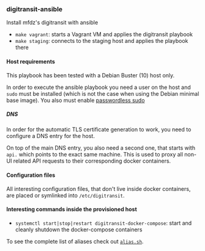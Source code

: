 ### digitransit-ansible

Install mfdz's digitransit with ansible

- `make vagrant`: starts a Vagrant VM and applies the digitransit playbook
- `make staging`: connects to the staging host and applies the playbook there

#### Host requirements

This playbook has been tested with a Debian Buster (10) host only.

In order to execute the ansible playbook you need a user on the host and `sudo`
must be installed (which is not the case when using the Debian minimal base image).
You also must enable [passwordless sudo](https://serverfault.com/questions/160581/how-to-setup-passwordless-sudo-on-linux)

##### DNS

In order for the automatic TLS certificate generation to work, you need to 
configure a DNS entry for the host.

On top of the main DNS entry, you also need a second one, that starts with
`api.` which points to the exact same machine. This is used to proxy all 
non-UI related API requests to their corresponding docker containers.

#### Configuration files

All interesting configuration files, that don't live inside docker containers,
are placed or symlinked into `/etc/digitransit`.

#### Interesting commands inside the provisioned host

- `systemctl start|stop|restart digitransit-docker-compose`: start and cleanly shutdown the docker-compose containers

To see the complete list of aliases check out [`alias.sh`](roles/base/templates/alias.sh).


